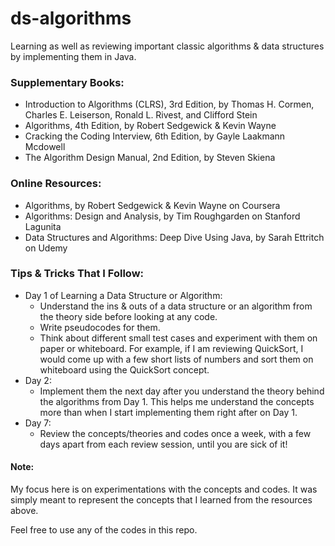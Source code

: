 # ds-algorithms
Learning as well as reviewing important classic algorithms & data structures by implementing them in Java.

### Supplementary Books:
* Introduction to Algorithms (CLRS), 3rd Edition, by Thomas H. Cormen, Charles E. Leiserson, Ronald L. Rivest, and Clifford Stein
* Algorithms, 4th Edition, by Robert Sedgewick & Kevin Wayne
* Cracking the Coding Interview, 6th Edition, by Gayle Laakmann Mcdowell
* The Algorithm Design Manual, 2nd Edition, by Steven Skiena

### Online Resources:
* Algorithms, by Robert Sedgewick & Kevin Wayne on Coursera <br>
* Algorithms: Design and Analysis, by Tim Roughgarden on Stanford Lagunita <br>
* Data Structures and Algorithms: Deep Dive Using Java, by Sarah Ettritch on Udemy <br>

### Tips & Tricks That I Follow:
* Day 1 of Learning a Data Structure or Algorithm: 
  * Understand the ins & outs of a data structure or an algorithm from the theory side before looking at any code.
  * Write pseudocodes for them.
  * Think about different small test cases and experiment with them on paper or whiteboard. For example, if I am reviewing QuickSort, I would come up with a few short lists of numbers and sort them on whiteboard using the QuickSort concept.
* Day 2:
  * Implement them the next day after you understand the theory behind the algorithms from Day 1. This helps me understand the concepts more than when I start implementing them right after on Day 1.
* Day 7: 
  * Review the concepts/theories and codes once a week, with a few days apart from each review session, until you are sick of it!

#### Note:
My focus here is on experimentations with the concepts and codes. It was simply meant to represent the concepts that I learned from the resources above.

Feel free to use any of the codes in this repo.

